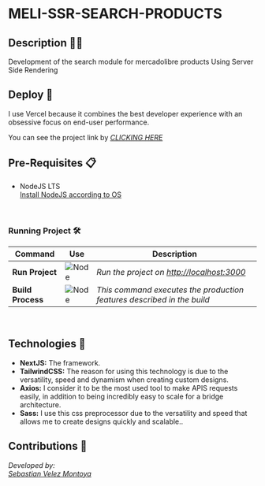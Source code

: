 # MELI-SSR-SEARCH-PRODUCTS

## Description 👨‍💻

Development of the search module for mercadolibre products Using Server Side Rendering

## Deploy 🚀

I use Vercel because it combines the best developer experience with an obsessive focus on end-user performance.

You can see the project link by _[CLICKING HERE](https://meli-ssr-search-product.vercel.app)_

## Pre-Requisites 📋

- NodeJS LTS \
  <a href="https://nodejs.org/es/download/">
  Install NodeJS according to OS
  </a>

<br>

### Running Project 🛠️

| Command           | Use                                                          | Description                                                            |
| ----------------- | ------------------------------------------------------------ | ---------------------------------------------------------------------- |
| **Run Project**   | ![Node](https://img.shields.io/badge/$-npm_run_dev-blue.svg) | _Run the project on [http://localhost:3000](http://localhost:3000)_    |
| **Build Process** | ![Node](https://img.shields.io/badge/$-npm_run_build-g.svg)  | _This command executes the production features described in the build_ |

&nbsp;

## Technologies 📱

- **NextJS:**
  The framework.
- **TailwindCSS:**
  The reason for using this technology is due to the versatility, speed and dynamism when creating custom designs.
- **Axios:**
  I consider it to be the most used tool to make APIS requests easily, in addition to being incredibly easy to scale for a bridge architecture.
- **Sass:**
  I use this css preprocessor due to the versatility and speed that allows me to create designs quickly and scalable..

## Contributions 👥

_Developed by:_ \
_[Sebastian Velez Montoya](https://github.com/cbasdev)_
